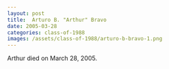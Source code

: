 ```yaml
---
layout: post
title:  Arturo B. "Arthur" Bravo
date: 2005-03-28
categories: class-of-1988
images: /assets/class-of-1988/arturo-b-bravo-1.png
---
```

Arthur died on March 28, 2005.
